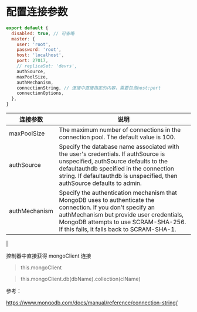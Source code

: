 # 配置连接参数

```js
export default {
  disabled: true, // 可省略
  master: {
    user: 'root',
    password: 'root',
    host: 'localhost',
    port: 27017,
    // replicaSet: 'devrs',
    authSource,
    maxPoolSize,
    authMechanism,
    connectionString, // 连接中直接指定的内容，需要包含host:port
    connectionOptions,
  },
}
```

| 连接参数      | 说明                                                                                                                                                                                                                                             |
| ------------- | ------------------------------------------------------------------------------------------------------------------------------------------------------------------------------------------------------------------------------------------------ |
| maxPoolSize   | The maximum number of connections in the connection pool. The default value is 100.                                                                                                                                                              |
| authSource    | Specify the database name associated with the user's credentials. If authSource is unspecified, authSource defaults to the defaultauthdb specified in the connection string. If defaultauthdb is unspecified, then authSource defaults to admin. |
| authMechanism | Specify the authentication mechanism that MongoDB uses to authenticate the connection. If you don't specify an authMechanism but provide user credentials, MongoDB attempts to use SCRAM-SHA-256. If this fails, it falls back to SCRAM-SHA-1.   |

|

控制器中直接获得 mongoClient 连接

> this.mongoClient

> this.mongoClient.db(dbName).collection(clName)

参考：

https://www.mongodb.com/docs/manual/reference/connection-string/
